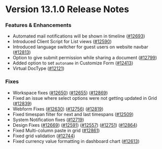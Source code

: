 # Version 13.1.0 Release Notes

### Features & Enhancements

- Automated mail notifications will be shown in timeline ([#12693](https://github.com/vmraid/vmraid/pull/12693))
- Introduced Client Script for List views ([#12590](https://github.com/vmraid/vmraid/pull/12590))
- Introduced language switcher for guest users on website navbar ([#12813](https://github.com/vmraid/vmraid/pull/12813))
- Option to give submit permission while sharing a document ([#12799](https://github.com/vmraid/vmraid/pull/12799))
- Added option to set `autoname` in Customize Form ([#12413](https://github.com/vmraid/vmraid/pull/12413))
- Virtual DocType ([#12121](https://github.com/vmraid/vmraid/pull/12121))

### Fixes

- Workspace fixes ([#12650](https://github.com/vmraid/vmraid/pull/12650)) ([#12655](https://github.com/vmraid/vmraid/pull/12655)) ([#12869](https://github.com/vmraid/vmraid/pull/12869))
- Fixed an issue where select options were not getting updated in Grid ([#12839](https://github.com/vmraid/vmraid/pull/12839))
- Webform Fixes ([#12630](https://github.com/vmraid/vmraid/pull/12630)) ([#12756](https://github.com/vmraid/vmraid/pull/12756)) ([#12819](https://github.com/vmraid/vmraid/pull/12819))
- Fixed timespan filter for next and last timespans ([#12509](https://github.com/vmraid/vmraid/pull/12509))
- System Notification fixes ([#12719](https://github.com/vmraid/vmraid/pull/12719))
- Design Fixes ([#12669](https://github.com/vmraid/vmraid/pull/12669)) ([#12591](https://github.com/vmraid/vmraid/pull/12591)) ([#12557](https://github.com/vmraid/vmraid/pull/12557)) ([#12751](https://github.com/vmraid/vmraid/pull/12751)) ([#12864](https://github.com/vmraid/vmraid/pull/12864))
- Fixed Multi-column paste in grid ([#12861](https://github.com/vmraid/vmraid/pull/12861))
- Fixed grid validation ([#12744](https://github.com/vmraid/vmraid/pull/12744))
- Fixed currency value formatting in dashboard chart ([#12613](https://github.com/vmraid/vmraid/pull/12613))
